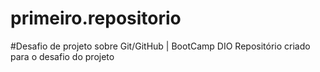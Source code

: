 # primeiro.repositorio
#Desafio de projeto sobre Git/GitHub | BootCamp DIO
Repositório criado para o desafio do projeto

